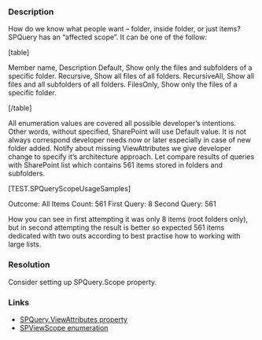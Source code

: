 ﻿---
Title: SPQuery.Scope is missed
FileName: resp510210.html
---
### Description
How do we know what people want – folder, inside folder, or just items?
SPQuery has an “affected scope”. It can be one of the follow: 

[table]

Member name, Description
Default, Show only the files and subfolders of a specific folder.
Recursive, Show all files of all folders.
RecursiveAll, Show all files and all subfolders of all folders.
FilesOnly, Show only the files of a specific folder.

[/table]

All enumeration values are covered all possible developer’s intentions. Other words, without specified, SharePoint will use Default value. It is not always correspond developer needs now or later especially in case of new folder added. Notify about missing ViewAttributes we give developer change to specify it’s architecture approach.
Let compare results of queries with SharePoint list which contains 561 items stored in folders and subfolders.

[TEST.SPQueryScopeUsageSamples]

Outcome:
All Items Count: 561
First Query: 8
Second Query: 561

How you can see in first attempting it was only 8 items (root folders only), but in second attempting the result is better so expected 561 items dedicated with two outs according to best practise how to working with large lists.

### Resolution
Consider setting up SPQuery.Scope property.

### Links
- [SPQuery.ViewAttributes property](https://msdn.microsoft.com/en-us/library/microsoft.sharepoint.spquery.viewattributes.aspx)
- [SPViewScope enumeration](https://msdn.microsoft.com/en-us/library/microsoft.sharepoint.spviewscope.aspx)